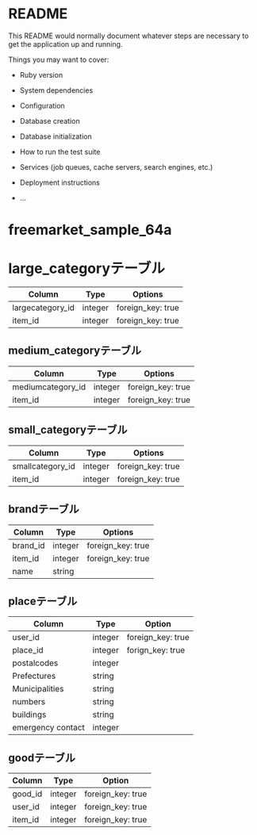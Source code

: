 # README

This README would normally document whatever steps are necessary to get the
application up and running.

Things you may want to cover:

* Ruby version

* System dependencies

* Configuration

* Database creation

* Database initialization

* How to run the test suite

* Services (job queues, cache servers, search engines, etc.)

* Deployment instructions

* ...
# freemarket_sample_64a

# large_categoryテーブル

|Column|Type|Options|
|------|----|------|
|largecategory_id|integer|foreign_key: true|
|item_id|integer|foreign_key: true|

## medium_categoryテーブル

|Column|Type|Options|
|------|----|------|
|mediumcategory_id|integer|foreign_key: true|
|item_id|integer|foreign_key: true|

## small_categoryテーブル

|Column|Type|Options|
|------|----|-------|
|smallcategory_id|integer|foreign_key: true|
|item_id|integer|foreign_key: true|


## brandテーブル

|Column|Type|Options|
|------|----|-------|
|brand_id|integer|foreign_key: true|
|item_id|integer|foreign_key: true|
|name|string|


## placeテーブル

|Column|Type|Option|
|------|----|------|
|user_id|integer|foreign_key: true|
|place_id|integer|forign_key: true|
|postalcodes|integer|
|Prefectures|string|
|Municipalities|string|
|numbers|string|
|buildings|string|
|emergency contact|integer|

## goodテーブル

|Column|Type|Option|
|------|----|------|
|good_id|integer|foreign_key: true|
|user_id|integer|foreign_key: true|
|item_id|integer|foreign_key: true|